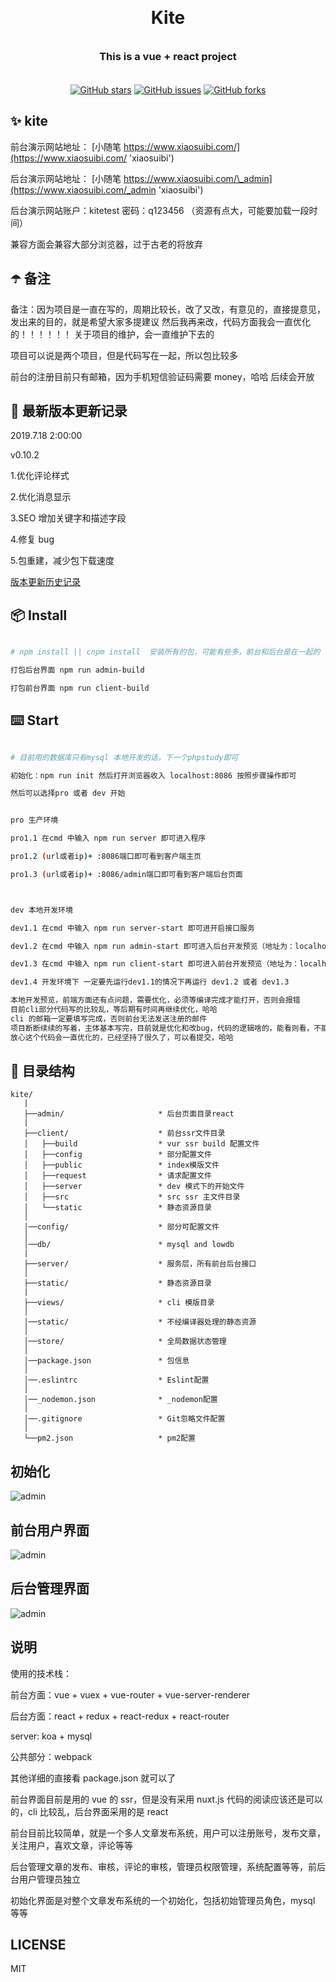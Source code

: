 <h1 align="center" style="margin: 30px 0 35px;">Kite</h3>

<h3 align="center" style="margin: 30px 0 35px;">This is a vue + react project</h3>

<p align="center">
<a href="https://github.com/maoxiaoquan/kite/stargazers">
<img src="https://camo.githubusercontent.com/29a8c9e6591608d822b0d6ae203b5791193b031b/68747470733a2f2f696d672e736869656c64732e696f2f6769746875622f73746172732f6d616f7869616f7175616e2f6b6974652e7376673f7374796c653d706f706f75742d737175617265" alt="GitHub stars" data-canonical-src="https://img.shields.io/github/stars/maoxiaoquan/kite.svg?style=popout-square" style="max-width:100%;"></a>
<a href="https://github.com/maoxiaoquan/kite/issues"><img src="https://camo.githubusercontent.com/632a8a79287daf30bbe1080eaabd21e4e148f36b/68747470733a2f2f696d672e736869656c64732e696f2f6769746875622f6973737565732f6d616f7869616f7175616e2f6b6974652e7376673f7374796c653d706f706f75742d737175617265" alt="GitHub issues" data-canonical-src="https://img.shields.io/github/issues/maoxiaoquan/kite.svg?style=popout-square" style="max-width:100%;"></a>
<a href="https://github.com/maoxiaoquan/kite/network"><img src="https://camo.githubusercontent.com/be451bca89325c1fbf2a5efd1271ebbff022de56/68747470733a2f2f696d672e736869656c64732e696f2f6769746875622f666f726b732f6d616f7869616f7175616e2f6b6974652e7376673f7374796c653d706f706f75742d737175617265" alt="GitHub forks" data-canonical-src="https://img.shields.io/github/forks/maoxiaoquan/kite.svg?style=popout-square" style="max-width:100%;"></a>
</p>

## ✨ kite

前台演示网站地址： [小随笔 https://www.xiaosuibi.com/](https://www.xiaosuibi.com/ 'xiaosuibi')

后台演示网站地址： [小随笔 https://www.xiaosuibi.com/\_admin](https://www.xiaosuibi.com/_admin 'xiaosuibi')

后台演示网站账户：kitetest 密码：q123456 （资源有点大，可能要加载一段时间）

兼容方面会兼容大部分浏览器，过于古老的将放弃

## ☂️ 备注

备注：因为项目是一直在写的，周期比较长，改了又改，有意见的，直接提意见，发出来的目的，就是希望大家多提建议
然后我再来改，代码方面我会一直优化的！！！！！！
关于项目的维护，会一直维护下去的

项目可以说是两个项目，但是代码写在一起，所以包比较多

前台的注册目前只有邮箱，因为手机短信验证码需要 money，哈哈
后续会开放

## 💼 最新版本更新记录

2019.7.18 2:00:00

v0.10.2

1.优化评论样式

2.优化消息显示

3.SEO 增加关键字和描述字段

4.修复 bug

5.包重建，减少包下载速度

[版本更新历史记录](https://github.com/maoxiaoquan/kite/blob/master/docs/VERSION.md 'version')

## 📦 Install

```bash

# npm install || cnpm install  安装所有的包，可能有些多，前台和后台是在一起的

打包后台界面 npm run admin-build

打包前台界面 npm run client-build

```

## ⌨️ Start

```bash

# 目前用的数据库只有mysql 本地开发的话，下一个phpstudy即可

初始化：npm run init 然后打开浏览器收入 localhost:8086 按照步骤操作即可

然后可以选择pro 或者 dev 开始


pro 生产环境

pro1.1 在cmd 中输入 npm run server 即可进入程序

pro1.2 (url或者ip)+ :8086端口即可看到客户端主页

pro1.3 (url或者ip)+ :8086/admin端口即可看到客户端后台页面



dev 本地开发环境

dev1.1 在cmd 中输入 npm run server-start 即可进开启接口服务

dev1.2 在cmd 中输入 npm run admin-start 即可进入后台开发预览（地址为：localhost:8083）

dev1.3 在cmd 中输入 npm run client-start 即可进入前台开发预览（地址为：localhost:8081）

dev1.4 开发环境下 一定要先运行dev1.1的情况下再运行 dev1.2 或者 dev1.3

本地开发预览，前端方面还有点问题，需要优化，必须等编译完成才能打开，否则会报错
目前cli部分代码写的比较乱，等后期有时间再继续优化，哈哈
cli 的邮箱一定要填写完成，否则前台无法发送注册的邮件
项目断断续续的写着，主体基本写完，目前就是优化和改bug，代码的逻辑啥的，能看则看，不能看就略过吧，也是自己学习的一个过程，
放心这个代码会一直优化的，已经坚持了很久了，可以看提交，哈哈

```

## 📁 目录结构

```
kite/
   |
   ├──admin/                     * 后台页面目录react
   |
   ├──client/                    * 前台ssr文件目录
   │   ├──build                  * vur ssr build 配置文件
   │   ├──config                 * 部分配置文件
   │   ├──public                 * index模版文件
   │   ├──request                * 请求配置文件
   │   ├──server                 * dev 模式下的开始文件
   │   ├──src                    * src ssr 主文件目录
   │   └──static                 * 静态资源目录
   │
   │──config/                    * 部分可配置文件
   │
   │──db/                        * mysql and lowdb
   |
   ├──server/                    * 服务层，所有前台后台接口
   │
   ├──static/                    * 静态资源目录
   |
   ├──views/                     * cli 模版目录
   │
   │──static/                    * 不经编译器处理的静态资源
   │
   │──store/                     * 全局数据状态管理
   │
   │──package.json               * 包信息
   │
   │──.eslintrc                  * Eslint配置
   │
   │──_nodemon.json              * _nodemon配置
   │
   │──.gitignore                 * Git忽略文件配置
   │
   └──pm2.json                   * pm2配置

```

## 初始化

<img alt="admin" src="https://github.com/maoxiaoquan/kite/blob/official/docs/img/init.png">

## 前台用户界面

<img alt="admin" src="https://github.com/maoxiaoquan/kite/blob/official/docs/img/client.png">

## 后台管理界面

<img alt="admin" src="https://github.com/maoxiaoquan/kite/blob/official/docs/img/admin.png">

## 说明

使用的技术栈：

前台方面：vue + vuex + vue-router + vue-server-renderer

后台方面：react + redux + react-redux + react-router

server: koa + mysql

公共部分：webpack

其他详细的直接看 package.json 就可以了

前台界面目前是用的 vue 的 ssr，但是没有采用 nuxt.js 代码的阅读应该还是可以的，cli 比较乱，后台界面采用的是 react

前台目前比较简单，就是一个多人文章发布系统，用户可以注册账号，发布文章，关注用户，喜欢文章，评论等等

后台管理文章的发布、审核，评论的审核，管理员权限管理，系统配置等等，前后台用户管理员独立

初始化界面是对整个文章发布系统的一个初始化，包括初始管理员角色，mysql 等等

## LICENSE

MIT
